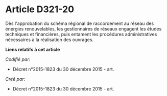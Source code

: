 # Article D321-20

Dès l'approbation du schéma régional de raccordement au réseau des énergies renouvelables, les gestionnaires de réseaux
engagent les études techniques et financières, puis entament les procédures administratives nécessaires à la réalisation des
ouvrages.

**Liens relatifs à cet article**

_Codifié par_:

  - Décret n°2015-1823 du 30 décembre 2015 - art.

_Créé par_:

  - Décret n°2015-1823 du 30 décembre 2015 - art.

